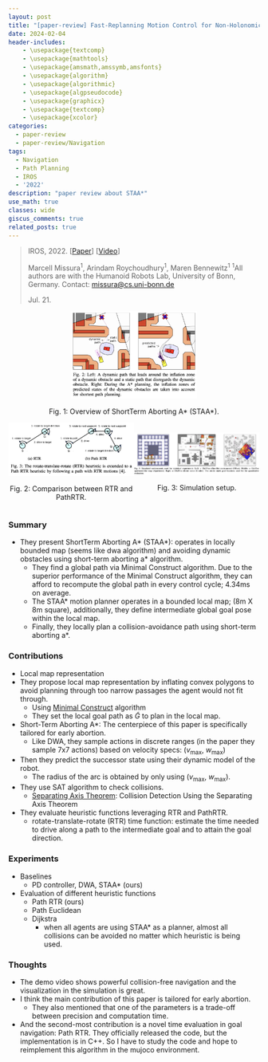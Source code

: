 ```yaml
---
layout: post
title: "[paper-review] Fast-Replanning Motion Control for Non-Holonomic Vehicles with Aborting A*"
date: 2024-02-04
header-includes:
    - \usepackage{textcomp}
    - \usepackage{mathtools}
    - \usepackage{amsmath,amssymb,amsfonts}
    - \usepackage{algorithm}
    - \usepackage{algorithmic}
    - \usepackage{algpseudocode}
    - \usepackage{graphicx}
    - \usepackage{textcomp}
    - \usepackage{xcolor}
categories:
  - paper-review
  - paper-review/Navigation
tags:
  - Navigation
  - Path Planning
  - IROS
  - '2022'
description: "paper review about STAA*"
use_math: true
classes: wide
giscus_comments: true
related_posts: true
---
```


> IROS, 2022. [[Paper](https://arxiv.org/pdf/2109.07775.pdf)] [[Video](https://www.youtube.com/watch?v=0Jm7cUAkKmQ)]
>
> Marcell Missura<sup>1</sup>, Arindam Roychoudhury<sup>1</sup>, Maren Bennewitz<sup>1</sup>
> <sup>1</sup>All authors are with the Humanoid Robots Lab, University of Bonn, Germany. Contact: missura@cs.uni-bonn.de
> 
> Jul. 21.

<div align="center">
  <img src="/assets/img/staa/pathplanning.png" width="50%">
  <p>Fig. 1: Overview of ShortTerm Aborting A* (STAA*).</p>
</div>


<div align="center">
  <div style="display: flex; justify-content: center; align-items: center;">
    <div style="flex: 50%;">
      <img src="/assets/img/staa/pathrtr.png" style="width: 100%;">
      <p>Fig. 2: Comparison between RTR and PathRTR.</p>
    </div>
    <div style="flex: 50%;">
      <img src="/assets/img/staa/simulation-scene.png" style="width: 100%;">
      <p>Fig. 3: Simulation setup.</p>
    </div>
  </div>
</div>


### Summary

* They present ShortTerm Aborting A* (STAA*): operates in locally bounded map (seems like dwa algorithm) and avoiding dynamic obstacles using short-term aborting a* algorithm.
  * They find a global path via Minimal Construct algorithm. Due to the superior performance of the Minimal Construct algorithm, they can afford to recompute the global path in every control cycle; 4.34ms on average.
  * The STAA* motion planner operates in a bounded local map; (8m X 8m square), additionally, they define intermediate global goal pose within the local map.
  * Finally, they locally plan a collision-avoidance path using short-term aborting a*.

### Contributions

* Local map representation
* They propose local map representation by inflating convex polygons to avoid planning through too narrow passages the agent would not fit through.
  * Using [Minimal Construct](https://ieeexplore.ieee.org/stamp/stamp.jsp?tp=&arnumber=8594124) algorithm
  * They set the local goal path as $\tilde{G}$ to plan in the local map.
* Short-Term Aborting A*: The centerpiece of this paper is specifically tailored for early abortion.
  * Like DWA, they sample actions in discrete ranges (in the paper they sample 7x7 actions) based on velocity specs: $(v_{\text{max}}, ~ w_{\text{max}})$
* Then they predict the successor state using their dynamic model of the robot.
  * The radius of the arc is obtained by only using $(v_{\text{max}}, ~ w_{\text{max}})$.
* They use SAT algorithm to check collisions.
  * [Separating Axis Theorem](https://doraeul19.tistory.com/253?category=1066045): Collision Detection Using the Separating Axis Theorem
* They evaluate heuristic functions leveraging RTR and PathRTR.
  * rotate-translate-rotate (RTR) time function: estimate the time needed to drive along a path to the intermediate goal and to attain the goal direction.

### Experiments

* Baselines
  * PD controller, DWA, STAA* (ours)
* Evaluation of different heuristic functions
  * Path RTR (ours)
  * Path Euclidean
  * Dijkstra
    * when all agents are using STAA* as a planner, almost all collisions can be avoided no matter which heuristic is being used.

### Thoughts

* The demo video shows powerful collision-free navigation and the visualization in the simulation is great. 
* I think the main contribution of this paper is tailored for early abortion. 
  * They also mentioned that one of the parameters is a trade-off between precision and computation time.
* And the second-most contribution is a novel time evaluation in goal navigation: Path RTR. They officially released the code, but the implementation is in C++. So I have to study the code and hope to reimplement this algorithm in the mujoco environment.